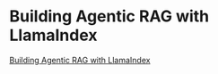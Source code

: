 # Building Agentic RAG with LlamaIndex

[Building Agentic RAG with LlamaIndex](https://www.coursera.org/projects/building-agentic-rag-with-llamaindex)
